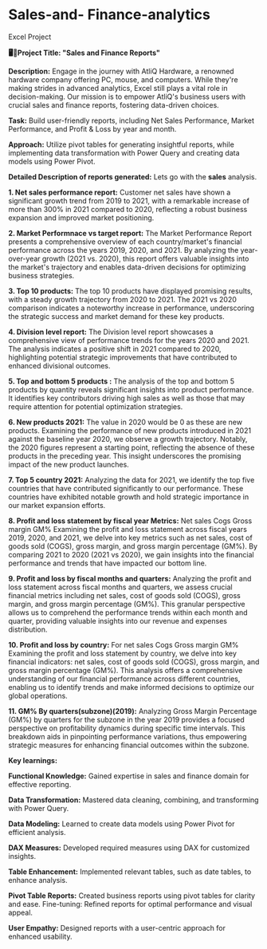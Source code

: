 # Sales-and- Finance-analytics

 Excel Project

 
**🖥️💼Project Title: "Sales and Finance Reports"**

**Description:**
Engage in the journey with AtliQ Hardware, a renowned hardware company offering PC, mouse, and computers. While they're making strides in advanced analytics, Excel still plays a vital role in decision-making. Our mission is to empower AtliQ's business users with crucial sales and finance reports, fostering data-driven choices. 


**Task:** Build user-friendly reports, including Net Sales Performance, Market Performance, and Profit & Loss by year and month. 


**Approach:** Utilize pivot tables for generating insightful reports, while implementing data transformation with Power Query and creating data models using Power Pivot.  


 
**Detailed Description of reports generated:**
Lets go with the **sales** analysis.


**1.	Net sales performance report:**
Customer net sales have shown a significant growth trend from 2019 to 2021, with a remarkable increase of more than 300% in 2021 compared to 2020, reflecting a robust business expansion and improved market positioning.


**2.	Market Performnace vs target report:**
The Market Performance Report presents a comprehensive overview of each country/market's financial performance across the years 2019, 2020, and 2021. By analyzing the year-over-year growth (2021 vs. 2020), this report offers valuable insights into the market's trajectory and enables data-driven decisions for optimizing business strategies.


**3.	Top 10 products:**
The top 10 products have displayed promising results, with a steady growth trajectory from 2020 to 2021. The 2021 vs 2020 comparison indicates a noteworthy increase in performance, underscoring the strategic success and market demand for these key products.


**4.	Division level report:** The Division level report showcases a comprehensive view of performance trends for the years 2020 and 2021. The analysis indicates a positive shift in 2021 compared to 2020, highlighting potential strategic improvements that have contributed to enhanced divisional outcomes.


**5.	Top and bottom 5 products :** The analysis of the top and bottom 5 products by quantity reveals significant insights into product performance. It identifies key contributors driving high sales as well as those that may require attention for potential optimization strategies.


**6.	New products 2021:** The value in 2020 would be 0 as these are new products.  Examining the performance of new products introduced in 2021 against the baseline year 2020, we observe a growth trajectory. Notably, the 2020 figures represent a starting point, reflecting the absence of these products in the preceding year. This insight underscores the promising impact of the new product launches.


**7.	Top 5 country 2021:** Analyzing the data for 2021, we identify the top five countries that have contributed significantly to our performance. These countries have exhibited notable growth and hold strategic importance in our market expansion efforts.


**8.	Profit and loss statement by fiscal year  Metrics:** Net sales  Cogs Gross margin GM%   Examining the profit and loss statement across fiscal years 2019, 2020, and 2021, we delve into key metrics such as net sales, cost of goods sold (COGS), gross margin, and gross margin percentage (GM%). By comparing 2021 to 2020 (2021 vs 2020), we gain insights into the financial performance and trends that have impacted our bottom line.


**9.	Profit and loss by fiscal months and quarters:**  Analyzing the profit and loss statement across fiscal months and quarters, we assess crucial financial metrics including net sales, cost of goods sold (COGS), gross margin, and gross margin percentage (GM%). This granular perspective allows us to comprehend the performance trends within each month and quarter, providing valuable insights into our revenue and expenses distribution.


**10.	Profit and loss by country:** For net sales Cogs Gross margin GM%  Examining the profit and loss statement by country, we delve into key financial indicators: net sales, cost of goods sold (COGS), gross margin, and gross margin percentage (GM%). This analysis offers a comprehensive understanding of our financial performance across different countries, enabling us to identify trends and make informed decisions to optimize our global operations.


**11.	GM% By quarters(subzone)(2019):**  Analyzing Gross Margin Percentage (GM%) by quarters for the subzone in the year 2019 provides a focused perspective on profitability dynamics during specific time intervals. This breakdown aids in pinpointing performance variations, thus empowering strategic measures for enhancing financial outcomes within the subzone.


**Key learnings:** 


**Functional Knowledge:** Gained expertise in sales and finance domain for effective reporting.


**Data Transformation:** Mastered data cleaning, combining, and transforming with Power Query. 


**Data Modeling:** Learned to create data models using Power Pivot for efficient analysis. 


**DAX Measures:** Developed required measures using DAX for customized insights. 


**Table Enhancement:** Implemented relevant tables, such as date tables, to enhance analysis.


**Pivot Table Reports:** Created business reports using pivot tables for clarity and ease. Fine-tuning: Refined reports for optimal performance and visual appeal. 


**User Empathy:** Designed reports with a user-centric approach for enhanced usability.


